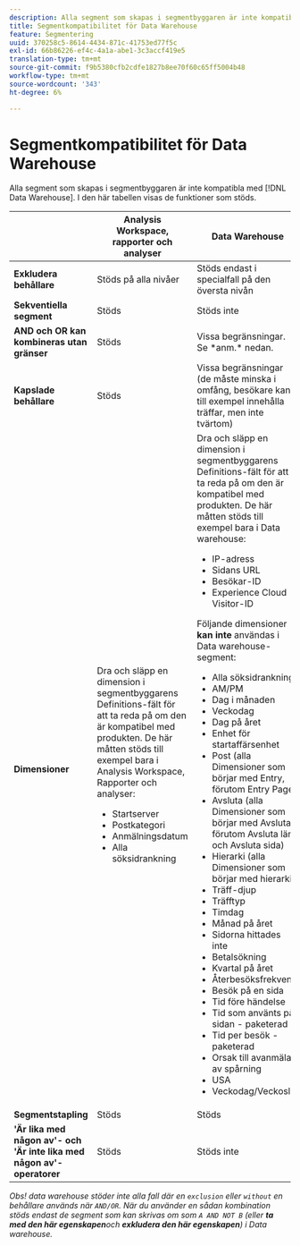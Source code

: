 ```yaml
---
description: Alla segment som skapas i segmentbyggaren är inte kompatibla med Data warehouse. I den här tabellen visas de funktioner som stöds.
title: Segmentkompatibilitet för Data Warehouse
feature: Segmentering
uuid: 370258c5-8614-4434-871c-41753ed77f5c
exl-id: 66b86226-ef4c-4a1a-abe1-3c3accf419e5
translation-type: tm+mt
source-git-commit: f9b5380cfb2cdfe1827b8ee70f60c65ff5004b48
workflow-type: tm+mt
source-wordcount: '343'
ht-degree: 6%

---
```


# Segmentkompatibilitet för Data Warehouse

Alla segment som skapas i segmentbyggaren är inte kompatibla med [!DNL Data Warehouse]. I den här tabellen visas de funktioner som stöds.

<table> 
 <thead> 
  <tr> 
   <th> </th> 
   <th> Analysis Workspace, rapporter och analyser </th> 
   <th> Data Warehouse </th> 
  </tr> 
 </thead>
 <tbody> 
  <tr> 
   <td > <b>Exkludera behållare</b> </td> 
   <td> Stöds på alla nivåer </td> 
   <td> Stöds endast i specialfall på den översta nivån </td> 
  </tr> 
  <tr> 
   <td> <b>Sekventiella segment</b> </td> 
   <td> Stöds </td> 
   <td> Stöds inte </td> 
  </tr> 
  <tr> 
   <td> <b>AND och OR kan kombineras utan gränser</b> </td> 
   <td> Stöds </td> 
   <td> Vissa begränsningar. Se *anm.* nedan. </td> 
  </tr> 
  <tr> 
   <td> <b>Kapslade behållare</b> </td> 
   <td> Stöds </td> 
   <td> Vissa begränsningar (de måste minska i omfång, besökare kan till exempel innehålla träffar, men inte tvärtom) </td> 
  </tr> 
  <tr> 
   <td> <b>Dimensioner</b> </td> 
   <td>Dra och släpp en dimension i segmentbyggarens <span class="uicontrol"> Definitions</span>-fält för att ta reda på om den är kompatibel med produkten. De här måtten stöds till exempel bara i Analysis Workspace, Rapporter och analyser: 
    <ul> 
     <li>Startserver </li> 
     <li>Postkategori </li> 
     <li>Anmälningsdatum </li> 
     <li>Alla söksidrankning </li> 
    </ul> </td> 
   <td> Dra och släpp en dimension i segmentbyggarens <span class="uicontrol"> Definitions</span>-fält för att ta reda på om den är kompatibel med produkten. De här måtten stöds till exempel bara i Data warehouse: 
    <ul> 
     <li>IP-adress </li> 
     <li>Sidans URL </li> 
     <li>Besökar-ID </li> 
     <li>Experience Cloud Visitor-ID </li> 
    </ul> <p>Följande dimensioner <b>kan inte </b>användas i Data warehouse-segment: </p> 
    <ul> 
     <li>Alla söksidrankning </li> 
     <li>AM/PM </li> 
     <li>Dag i månaden </li> 
     <li>Veckodag </li> 
     <li>Dag på året </li> 
     <li>Enhet för startaffärsenhet </li> 
     <li>Post (alla Dimensioner som börjar med Entry, förutom Entry Page) </li> 
     <li>Avsluta (alla Dimensioner som börjar med Avsluta, förutom Avsluta länk och Avsluta sida) </li> 
     <li>Hierarki (alla Dimensioner som börjar med hierarki) </li> 
     <li>Träff-djup </li> 
     <li>Träfftyp </li> 
     <li>Timdag </li> 
     <li>Månad på året </li> 
     <li>Sidorna hittades inte </li> 
     <li>Betalsökning </li> 
     <li>Kvartal på året </li> 
     <li>Återbesöksfrekvens </li> 
     <li>Besök på en sida </li> 
     <li>Tid före händelse </li> 
     <li>Tid som använts på sidan - paketerad </li> 
     <li>Tid per besök - paketerad </li> 
     <li>Orsak till avanmälan av spårning </li> 
     <li>USA </li> 
     <li>Veckodag/Veckoslut </li> 
    </ul> </td> 
  </tr> 
  <tr> 
   <td> <b>Segmentstapling</b> </td> 
   <td> Stöds </td> 
   <td> Stöds </td> 
  </tr>
  <tr>
    <td><b>'Är lika med någon av'- och 'Är inte lika med någon av'-operatorer</b></td>
    <td>Stöds</td>
    <td>Stöds inte</td>
  </tr>
 </tbody> 
</table>

*Obs! data warehouse stöder inte alla fall där en  `exclusion` eller  `without` en behållare används när  `AND/OR`. När du använder en sådan kombination stöds endast de segment som kan skrivas om som `A AND NOT B` (eller **ta med den här egenskapen**och **exkludera den här egenskapen**) i Data warehouse.*
